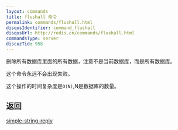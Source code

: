 ```yaml
---
layout: commands
title: flushall 命令
permalink: commands/flushall.html
disqusIdentifier: command_flushall
disqusUrl: http://redis.cn/commands/flushall.html
commandsType: server
discuzTid: 958
---
```


删除所有数据库里面的所有数据，注意不是当前数据库，而是所有数据库。

这个命令永远不会出现失败。

这个操作的时间复杂度是`O(N)`,N是数据库的数量。


## 返回

[simple-string-reply](/topics/protocol.html#simple-string-reply)
